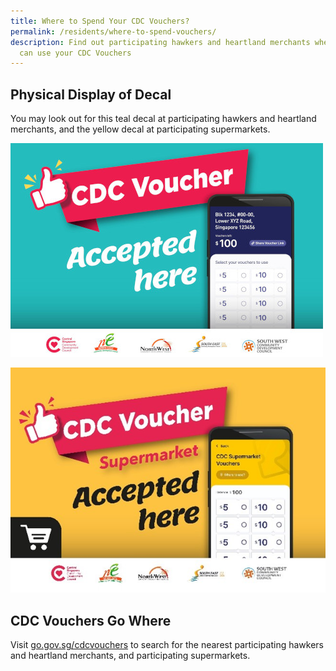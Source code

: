 ```yaml
---
title: Where to Spend Your CDC Vouchers?
permalink: /residents/where-to-spend-vouchers/
description: Find out participating hawkers and heartland merchants where you
  can use your CDC Vouchers
---
```

## Physical Display of Decal 
You may look out for this teal decal at participating hawkers and heartland merchants, and the yellow decal at participating supermarkets.

![Merchant's Decal](/images/merchants-decal-500.jpg)

![](/images/CDCV2023/yellow%20decal.jpg)
## CDC Vouchers Go Where
Visit [go.gov.sg/cdcvouchers](https://www.go.gov.sg/cdcvouchers) to search for the nearest participating hawkers and heartland merchants, and participating supermarkets.


<style>
a.bp-button {
	height: 6em !important;
	white-space:pre-line !important;
}
</style>